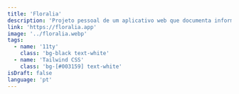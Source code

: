 ```yaml
---
title: 'Floralia'
description: 'Projeto pessoal de um aplicativo web que documenta informações sobre plantas de jardim e pomar. Em constante desenvolvimento e crescimento. Versão Beta.'
link: 'https://floralia.app'
image: '../floralia.webp'
tags:
  - name: '11ty'
    class: 'bg-black text-white'
  - name: 'Tailwind CSS'
    class: 'bg-[#003159] text-white'
isDraft: false
language: 'pt'
---
```

